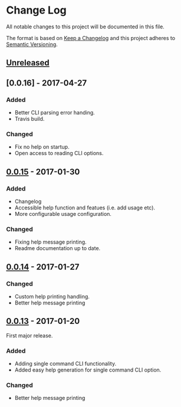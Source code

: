 # Change Log
All notable changes to this project will be documented in this file.

The format is based on [Keep a Changelog](http://keepachangelog.com/)
and this project adheres to [Semantic Versioning](http://semver.org/).


## [Unreleased]


## [0.0.16] - 2017-04-27
### Added
- Better CLI parsing error handing.
- Travis build.

### Changed
- Fix no help on startup.
- Open access to reading CLI options.


## [0.0.15] - 2017-01-30
### Added
- Changelog
- Accessible help function and featues (i.e. add usage etc).
- More configurable usage configuration.

### Changed
- Fixing help message printing.
- Readme documentation up to date.


## [0.0.14] - 2017-01-27
### Changed
- Custom help printing handling.
- Better help message printing


## [0.0.13] - 2017-01-20
First major release.

### Added
- Adding single command CLI functionality.
- Added easy help generation for single command CLI option.

### Changed
- Better help message printing


[Unreleased]: https://github.com/plandes/clj-actioncli/compare/v0.0.15...HEAD
[0.0.15]: https://github.com/plandes/clj-actioncli/compare/v0.0.14...v0.0.15
[0.0.14]: https://github.com/plandes/clj-actioncli/compare/v0.0.13...v0.0.14
[0.0.13]: https://github.com/plandes/clj-actioncli/compare/v0.0.12...v0.0.13
